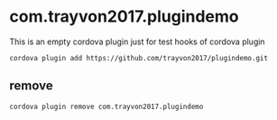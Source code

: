 # com.trayvon2017.plugindemo

This is an empty cordova plugin just for test hooks of cordova plugin

```shell
cordova plugin add https://github.com/trayvon2017/plugindemo.git
```

## remove

```shell
cordova plugin remove com.trayvon2017.plugindemo
```

